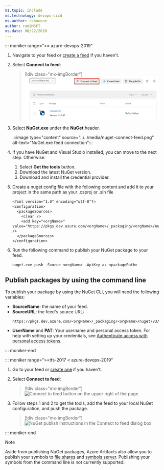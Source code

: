```yaml
---
ms.topic: include
ms.technology: devops-cicd
ms.author: rabououn
author: ramiMSFT
ms.date: 06/22/2020
---
```


::: moniker range=">= azure-devops-2019"

1. Navigate to your feed or [create a feed](../../get-started-nuget.md#create-a-feed) if you haven't. 

1. Select **Connect to feed**:

   > [!div class="mx-imgBorder"] 
   > ![Connect to feed button on the upper right of the page](../../media/connect-to-feed-azure-devops-newnav.png)

1. Select **NuGet.exe** under the **NuGet** header.

    :::image type="content" source="../../media/nuget-connect-feed.png" alt-text="NuGet.exe feed connection":::

1. If you have NuGet and Visual Studio installed, you can move to the next step. Otherwise:

    1. Select **Get the tools** button.
    1. Download the latest NuGet version.
    1. Download and install the credential provider.

1. Create a nuget.config file with the following content and add it to your project in the same path as your .csproj or .sln file

    ```Command
    <?xml version="1.0" encoding="utf-8"?>
    <configuration>
      <packageSources>
        <clear />
        <add key="<orgName>" value="https://pkgs.dev.azure.com/<orgName>/_packaging/<orgName>/nuget/v3/index.json" />
      </packageSources>
    </configuration>
    ```

1. Run the following command to publish your NuGet package to your feed.

    ```Command
    nuget.exe push -Source <orgName> -ApiKey az <packagePath>
    ``` 

## Publish packages by using the command line

To publish your package by using the NuGet CLI, you will need the following variables:

- **SourceName**: the name of your feed.
- **SourceURL**: the feed's source URL: 
    ```Command
    https://pkgs.dev.azure.com/<orgName>/_packaging/<orgName>/nuget/v3/index.json
    ```
- **UserName** and **PAT**: Your username and personal access token. For help with setting up your credentials, see [Authenticate access with personal access tokens](../../../organizations/accounts/use-personal-access-tokens-to-authenticate.md).

::: moniker-end

::: moniker range=">=tfs-2017 < azure-devops-2019"

1. Go to your feed or [create one](../../get-started-nuget.md#create-a-feed) if you haven't. 

2. Select **Connect to feed**:

   > [!div class="mx-imgBorder"] 
   > ![Connect to feed button on the upper right of the page](../../media/connect-to-feed.png)


3. Follow steps 1 and 2 to get the tools, add the feed to your local NuGet configuration, and push the package.

   > [!div class="mx-imgBorder"]
   > ![NuGet publish instructions in the Connect to feed dialog box](../../media/nugeturl.png)

::: moniker-end

> [!NOTE]
> Aside from publishing NuGet packages, Azure Artifacts also allow you to publish your symbols to [file shares](../../../pipelines/tasks/build/index-sources-publish-symbols.md) and [symbols server](../../../pipelines/artifacts/symbols.md). Publishing your symbols from the command line is not currently supported.